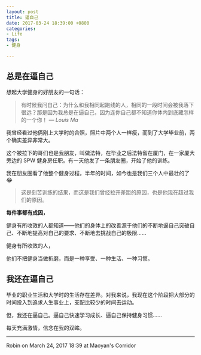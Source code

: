 ```yaml
---
layout: post
title: 逼自己
date: 2017-03-24 18:39:00 +0800
categories:
- Life
tags:
- 健身

---
```



## 总是在逼自己

想起大学健身的好朋友的一句话：

> 有时候我问自己：为什么和我相同起跑线的人，相同的一段时间会被我落下很远？那是因为我总是在逼自己，因为连你自己都不知道你体内到底藏怎样的一个你！ — *Louis Ma*

我曾经看过他俩刚上大学时的合照，照片中两个人一样瘦，而到了大学毕业前，两个确实差异非常大。

这个被拉下的哥们也是我朋友，叫做法特，在毕业之后法特留在厦门，在一家厦大旁边的 SPW 健身房任职。有一天他发了一条朋友圈，开始了他的训练。

我在朋友圈看了他整个健身过程，半年的时间，如今也是我们三个人中最壮的了😂

> 这是刻苦训练的结果，而这是我们曾经拉开差距的原因，也是他现在超过我们的原因。

**每件事都有成因，**

健身有所收效的人都知道——他们的身体上的改善源于他们的不断地逼自己突破自己、不断地提高对自己的要求、不断地去挑战自己的极限......

健身有所收效的人，

他们不把健身当做折磨，而是一种享受、一种生活、一种习惯。

## 我还在逼自己

毕业的职业生活和大学时的生活存在差异。对我来说，我现在这个阶段把大部分的时间投入到追求人生事业上，支配比较少的时间去运动。

但，我还在逼自己。逼自己快速学习成长、逼自己保持健身习惯......

每天充满激情，信念在我的双眸。

----

Robin on March 24, 2017 18:39 at Maoyan's Corridor



